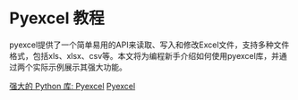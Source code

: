 # Pyexcel 教程

<show-structure depth="3"/>

pyexcel提供了一个简单易用的API来读取、写入和修改Excel文件，支持多种文件格式，包括xls、xlsx、csv等。本文将为编程新手介绍如何使用pyexcel库，并通过两个实际示例展示其强大功能。


<seealso>
<category ref="ref_docs">
    <a href="https://mp.weixin.qq.com/s/RztHyrk0-jX7cLv8aOH2dw">强大的 Python 库: Pyexcel</a>
</category>
<category ref="ref_github">
    <a href="https://github.com/pyexcel/pyexcel">Pyexcel</a>
</category>
<category ref="ref_issues">
</category>
<category ref="ref_hf">
</category>
<category ref="ref_ms">
</category>
</seealso>



